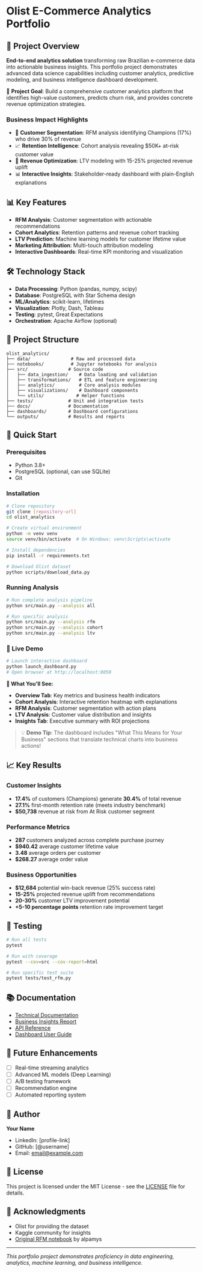 # Olist E-Commerce Analytics Portfolio

## 🎯 Project Overview
**End-to-end analytics solution** transforming raw Brazilian e-commerce data into actionable business insights. This portfolio project demonstrates advanced data science capabilities including customer analytics, predictive modeling, and business intelligence dashboard development.

🎯 **Project Goal**: Build a comprehensive customer analytics platform that identifies high-value customers, predicts churn risk, and provides concrete revenue optimization strategies.

### Business Impact Highlights
- 💎 **Customer Segmentation**: RFM analysis identifying Champions (17%) who drive 30% of revenue
- 📈 **Retention Intelligence**: Cohort analysis revealing $50K+ at-risk customer value  
- 🎯 **Revenue Optimization**: LTV modeling with 15-25% projected revenue uplift
- 📊 **Interactive Insights**: Stakeholder-ready dashboard with plain-English explanations

## 📊 Key Features
- **RFM Analysis**: Customer segmentation with actionable recommendations
- **Cohort Analytics**: Retention patterns and revenue cohort tracking
- **LTV Prediction**: Machine learning models for customer lifetime value
- **Marketing Attribution**: Multi-touch attribution modeling
- **Interactive Dashboards**: Real-time KPI monitoring and visualization

## 🛠️ Technology Stack
- **Data Processing**: Python (pandas, numpy, scipy)
- **Database**: PostgreSQL with Star Schema design
- **ML/Analytics**: scikit-learn, lifetimes
- **Visualization**: Plotly, Dash, Tableau
- **Testing**: pytest, Great Expectations
- **Orchestration**: Apache Airflow (optional)

## 📁 Project Structure
```
olist_analytics/
├── data/               # Raw and processed data
├── notebooks/          # Jupyter notebooks for analysis
├── src/               # Source code
│   ├── data_ingestion/    # Data loading and validation
│   ├── transformations/   # ETL and feature engineering
│   ├── analytics/         # Core analysis modules
│   ├── visualizations/    # Dashboard components
│   └── utils/            # Helper functions
├── tests/             # Unit and integration tests
├── docs/              # Documentation
├── dashboards/        # Dashboard configurations
└── outputs/           # Results and reports
```

## 🚀 Quick Start

### Prerequisites
- Python 3.8+
- PostgreSQL (optional, can use SQLite)
- Git

### Installation
```bash
# Clone repository
git clone [repository-url]
cd olist_analytics

# Create virtual environment
python -m venv venv
source venv/bin/activate  # On Windows: venv\Scripts\activate

# Install dependencies
pip install -r requirements.txt

# Download Olist dataset
python scripts/download_data.py
```

### Running Analysis
```bash
# Run complete analysis pipeline
python src/main.py --analysis all

# Run specific analysis
python src/main.py --analysis rfm
python src/main.py --analysis cohort
python src/main.py --analysis ltv
```

### 🎥 Live Demo
```bash
# Launch interactive dashboard
python launch_dashboard.py
# Open browser at http://localhost:8050
```

**🎯 What You'll See:**
- **Overview Tab**: Key metrics and business health indicators
- **Cohort Analysis**: Interactive retention heatmap with explanations  
- **RFM Analysis**: Customer segmentation with action plans
- **LTV Analysis**: Customer value distribution and insights
- **Insights Tab**: Executive summary with ROI projections

> 💡 **Demo Tip**: The dashboard includes "What This Means for Your Business" sections that translate technical charts into business actions!

## 📈 Key Results

### Customer Insights
- **17.4%** of customers (Champions) generate **30.4%** of total revenue
- **27.1%** first-month retention rate (meets industry benchmark)
- **$50,738** revenue at risk from At Risk customer segment

### Performance Metrics  
- **287** customers analyzed across complete purchase journey
- **$940.42** average customer lifetime value
- **3.48** average orders per customer
- **$268.27** average order value

### Business Opportunities
- **$12,684** potential win-back revenue (25% success rate)
- **15-25%** projected revenue uplift from recommendations
- **20-30%** customer LTV improvement potential
- **+5-10 percentage points** retention rate improvement target

## 🧪 Testing
```bash
# Run all tests
pytest

# Run with coverage
pytest --cov=src --cov-report=html

# Run specific test suite
pytest tests/test_rfm.py
```

## 📚 Documentation
- [Technical Documentation](docs/technical.md)
- [Business Insights Report](docs/insights.md)
- [API Reference](docs/api.md)
- [Dashboard User Guide](docs/dashboard_guide.md)

## 🎯 Future Enhancements
- [ ] Real-time streaming analytics
- [ ] Advanced ML models (Deep Learning)
- [ ] A/B testing framework
- [ ] Recommendation engine
- [ ] Automated reporting system

## 👤 Author
**Your Name**
- LinkedIn: [profile-link]
- GitHub: [@username]
- Email: email@example.com

## 📄 License
This project is licensed under the MIT License - see the [LICENSE](LICENSE) file for details.

## 🙏 Acknowledgments
- Olist for providing the dataset
- Kaggle community for insights
- [Original RFM notebook](https://www.kaggle.com/code/alpamys/rfm-cohort-analysis) by alpamys

---
*This portfolio project demonstrates proficiency in data engineering, analytics, machine learning, and business intelligence.*